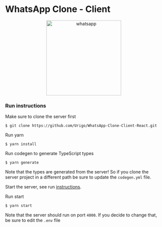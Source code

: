 # WhatsApp Clone - Client

<a href="https://medium.com/the-guild/react-graphql-typescript-postgresql-whatsapp-de1840c27d21"><p align="center"><img src="https://cdn-images-1.medium.com/max/1040/1*fFUJd7moWtjvMZ5dE-A80g.gif" alt="whatsapp" width="240"></p></a>

### Run instructions

Make sure to clone the server first

    $ git clone https://github.com/Urigo/WhatsApp-Clone-Client-React.git

Run yarn

    $ yarn install

Run codegen to generate TypeScript types

    $ yarn generate

Note that the types are generated from the server! So if you clone the server project in a different path be sure to update the `codegen.yml` file.

Start the server, see run [instructions](https://github.com/Urigo/WhatsApp-Clone-server).

Run start

    $ yarn start

Note that the server should run on port `4000`. If you decide to change that, be sure to edit the `.env` file
